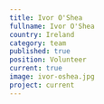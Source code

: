 ```yaml
---
title: Ivor O'Shea
fullname: Ivor O'Shea
country: Ireland
category: team
published: true
position: Volunteer
current: true
image: ivor-oshea.jpg
project: current
---
```

